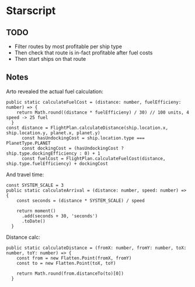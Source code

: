 # Starscript

## TODO

- Filter routes by most profitable per ship type
- Then check that route is in-fact profitable after fuel costs
- Then start ships on that route

## Notes
Arto revealed the actual fuel calculation:

```
public static calculateFuelCost = (distance: number, fuelEfficieny: number) => {
    return Math.round((distance * fuelEfficieny) / 30) // 100 units, 4 speed -> 25 fuel
  }
const distance = FlightPlan.calculateDistance(ship.location.x, ship.location.y, planet.x, planet.y)
      const hasUndockingCost = ship.location.type === PlanetType.PLANET
      const dockingCost = (hasUndockingCost ? ship.type.dockingEfficiency : 0) + 1
      const fuelCost = FlightPlan.calculateFuelCost(distance, ship.type.fuelEfficiency) + dockingCost
```

And travel time:

```
const SYSTEM_SCALE = 3
public static calculateArrival = (distance: number, speed: number) => {
    const seconds = (distance * SYSTEM_SCALE) / speed

    return moment()
      .add(seconds + 30, 'seconds')
      .toDate()
  }
```

Distance calc:
```
public static calculateDistance = (fromX: number, fromY: number, toX: number, toY: number) => {
    const from = new Flatten.Point(fromX, fromY)
    const to = new Flatten.Point(toX, toY)

    return Math.round(from.distanceTo(to)[0])
  }
```
